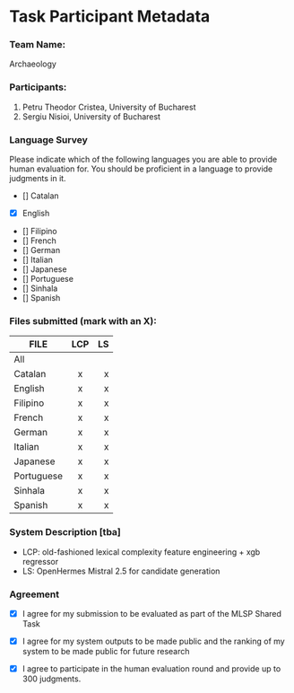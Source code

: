 # Task Participant Metadata

### Team Name: 

Archaeology

### Participants:

1. Petru Theodor Cristea, University of Bucharest
2. Sergiu Nisioi, University of Bucharest

### Language Survey

Please indicate which of the following languages you are able to provide human evaluation for. You should be proficient in a language to provide judgments in it.

 - [] Catalan
 - [x] English
 - [] Filipino
 - [] French
 - [] German
 - [] Italian
 - [] Japanese
 - [] Portuguese
 - [] Sinhala
 - [] Spanish

### Files submitted (mark with an X):

| FILE        | LCP  | LS  |
| ------------|:----:|----:|
| All         |      |     |
| Catalan     |   x   |  x   |
| English     |   x   |  x   |
| Filipino    |   x   |  x   |
| French      |   x   |  x   |
| German      |   x   |  x   |
| Italian     |   x   |  x   |
| Japanese    |   x   |  x   |
| Portuguese  |   x   |  x   |
| Sinhala     |   x   |  x   |
| Spanish     |   x   |  x   |

### System Description [tba]

- LCP: old-fashioned lexical complexity feature engineering + xgb regressor 
- LS: OpenHermes Mistral 2.5 for candidate generation


### Agreement

- [x] I agree for my submission to be evaluated as part of the MLSP Shared Task
- [x] I agree for my system outputs to be made public and the ranking of my system to be made public for future research
- [x] I agree to participate in the human evaluation round and provide up to 300 judgments.

